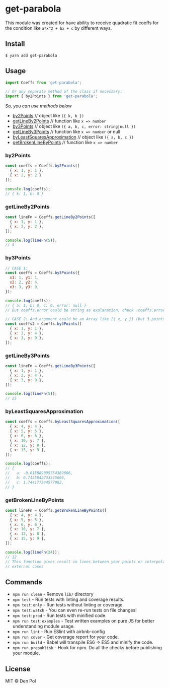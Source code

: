 # get-parabola

This module was created for have ability to receive quadratic fit coeffs for the condition like `a*x^2 + bx + c` by different ways.

## Install

```
$ yarn add get-parabola
```

## Usage

```javascript
import Coeffs from 'get-parabola';

// Or any separate method of the class if necessary:
import { by2Points } from 'get-parabola';
```

_So, you can use methods below_

- [by2Points](#by2Points) // object like `({ k, b })`
- [getLineBy2Points](#getLineBy2Points) // function like `x => number`
- [by3Points](#by3Points) // object like `({ a, b, c, error: string|null })`
- [getLineBy3Points](#getLineBy3Points) // function like `x => number` or null
- [byLeastSquaresApproximation](#byLeastSquaresApproximation) // object like `({ a, b, c })`
- [getBrokenLineByPoints](#getBrokenLineByPoints) // function like `x => number`

### by2Points

```javascript
const coeffs = Coeffs.by2Points([
  { x: 1, y: 1 },
  { x: 2, y: 2 }
]);

console.log(coeffs);
// { k: 1, b: 0 }
```

### getLineBy2Points

```javascript
const lineFn = Coeffs.getLineBy2Points([
  { x: 1, y: 1 },
  { x: 2, y: 2 },
]);

console.log(lineFn(5));
// 5
```

### by3Points

```javascript
// CASE 1:
const coeffs = Coeffs.by3Points({
  x1: 1, y1: 1,
  x2: 2, y2: 4,
  x3: 3, y3: 9,
});

console.log(coeffs);
// { a: 1, b: 0, c: 0, error: null }
// But coeffs.error could be string as explanation, check !coeffs.error before using result object.

// CASE 2: And argument could be an Array like [{ x, y }] (but 3 points!)
const coeffs2 = Coeffs.by3Points([
  { x: 1, y: 1 },
  { x: 2, y: 4 },
  { x: 3, y: 9 },
]);
```

### getLineBy3Points

```javascript
const lineFn = Coeffs.getLineBy3Points([
  { x: 1, y: 1 },
  { x: 2, y: 4 },
  { x: 3, y: 9 },
]);

console.log(lineFn(5));
// 25
```

### byLeastSquaresApproximation

```javascript
const coeffs = Coeffs.byLeastSquaresApproximation([
  { x: 4, y: 4 },
  { x: 5, y: 5 },
  { x: 6, y: 6 },
  { x: 10, y: 7 },
  { x: 12, y: 8 },
  { x: 15, y: 9 },
]);

console.log(coeffs);
// {
//   a: -0.015889095754389806,
//   b: 0.7155842733545066,
//   c: 1.744177344577082,
// }
```

### getBrokenLineByPoints

```javascript
const lineFn = Coeffs.getBrokenLineByPoints([
  { x: 4, y: 4 },
  { x: 5, y: 5 },
  { x: 6, y: 6 },
  { x: 10, y: 7 },
  { x: 12, y: 8 },
  { x: 15, y: 9 },
]);

console.log(lineFn(24));
// 12
// This function gives result in lines between your points or interpolate in
// external cases
```

## Commands

- `npm run clean` - Remove `lib/` directory
- `npm test` - Run tests with linting and coverage results.
- `npm test:only` - Run tests without linting or coverage.
- `npm test:watch` - You can even re-run tests on file changes!
- `npm test:prod` - Run tests with minified code.
- `npm run test:examples` - Test written examples on pure JS for better understanding module usage.
- `npm run lint` - Run ESlint with airbnb-config
- `npm run cover` - Get coverage report for your code.
- `npm run build` - Babel will transpile ES6 => ES5 and minify the code.
- `npm run prepublish` - Hook for npm. Do all the checks before publishing your module.

## License

MIT © Den Pol
